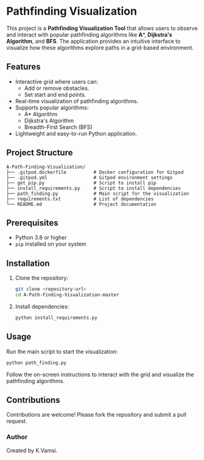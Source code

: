 
# Pathfinding Visualization

This project is a **Pathfinding Visualization Tool** that allows users to observe and interact with popular pathfinding algorithms like **A***, **Dijkstra's Algorithm**, and **BFS**. The application provides an intuitive interface to visualize how these algorithms explore paths in a grid-based environment.

## Features

- Interactive grid where users can:
  - Add or remove obstacles.
  - Set start and end points.
- Real-time visualization of pathfinding algorithms.
- Supports popular algorithms:
  - A* Algorithm
  - Dijkstra's Algorithm
  - Breadth-First Search (BFS)
- Lightweight and easy-to-run Python application.

## Project Structure

```
A-Path-Finding-Visualization/
├── .gitpod.dockerfile          # Docker configuration for Gitpod
├── .gitpod.yml                 # Gitpod environment settings
├── get_pip.py                  # Script to install pip
├── install_requirements.py     # Script to install dependencies
├── path_finding.py             # Main script for the visualization
├── requirements.txt            # List of dependencies
└── README.md                   # Project documentation
```

## Prerequisites

- Python 3.8 or higher
- `pip` installed on your system

## Installation

1. Clone the repository:
   ```bash
   git clone <repository-url>
   cd A-Path-Finding-Visualization-master
   ```

2. Install dependencies:
   ```bash
   python install_requirements.py
   ```

## Usage

Run the main script to start the visualization:
```bash
python path_finding.py
```

Follow the on-screen instructions to interact with the grid and visualize the pathfinding algorithms.

## Contributions

Contributions are welcome! Please fork the repository and submit a pull request.

### Author

Created by K.Vamsi.
